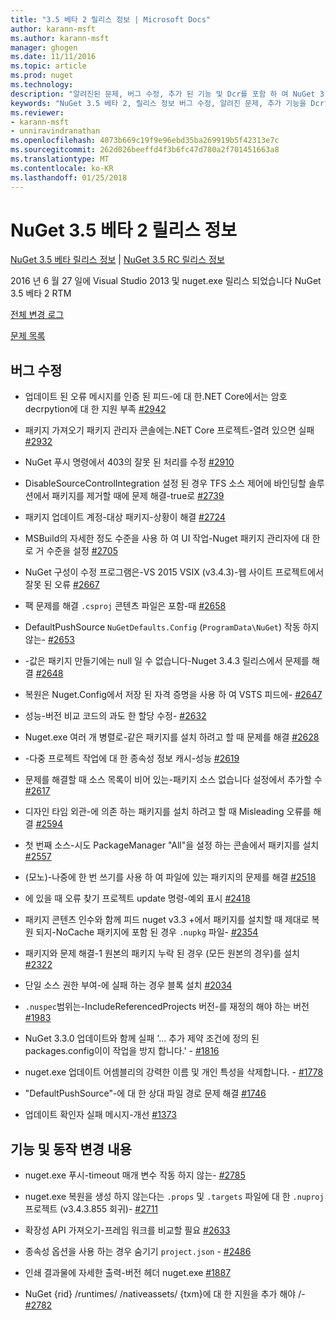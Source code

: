 ```yaml
---
title: "3.5 베타 2 릴리스 정보 | Microsoft Docs"
author: karann-msft
ms.author: karann-msft
manager: ghogen
ms.date: 11/11/2016
ms.topic: article
ms.prod: nuget
ms.technology: 
description: "알려진된 문제, 버그 수정, 추가 된 기능 및 Dcr를 포함 하 여 NuGet 3.5 베타 2에 대 한 릴리스 정보입니다."
keywords: "NuGet 3.5 베타 2, 릴리스 정보 버그 수정, 알려진 문제, 추가 기능을 Dcr"
ms.reviewer:
- karann-msft
- unniravindranathan
ms.openlocfilehash: 4073b669c19f9e96ebd35ba269919b5f42313e7c
ms.sourcegitcommit: 262d026beeffd4f3b6fc47d780a2f701451663a8
ms.translationtype: MT
ms.contentlocale: ko-KR
ms.lasthandoff: 01/25/2018
---
```

# <a name="nuget-35-beta2-release-notes"></a>NuGet 3.5 베타 2 릴리스 정보

[NuGet 3.5 베타 릴리스 정보](../release-notes/nuget-3.5-Beta.md) | [NuGet 3.5 RC 릴리스 정보](../release-notes/nuget-3.5-RC.md)

2016 년 6 월 27 일에 Visual Studio 2013 및 nuget.exe 릴리스 되었습니다 NuGet 3.5 베타 2 RTM

[전체 변경 로그](https://github.com/NuGet/NuGet.Client/compare/release-3.5.0-beta...release-3.5.0-beta2)

[문제 목록](https://github.com/Nuget/Home/issues?q=is%3Aissue+milestone%3A%223.5+Beta2%22+is%3Aclosed)

## <a name="bug-fixes"></a>버그 수정

* 업데이트 된 오류 메시지를 인증 된 피드-에 대 한.NET Core에서는 암호 decrpytion에 대 한 지원 부족 [#2942](https://github.com/NuGet/Home/issues/2942)

* 패키지 가져오기 패키지 관리자 콘솔에는.NET Core 프로젝트-열려 있으면 실패 [#2932](https://github.com/NuGet/Home/issues/2932)

* NuGet 푸시 명령에서 403의 잘못 된 처리를 수정 [#2910](https://github.com/NuGet/Home/issues/2910)

* DisableSourceControlIntegration 설정 된 경우 TFS 소스 제어에 바인딩할 솔루션에서 패키지를 제거할 때에 문제 해결-true로 [#2739](https://github.com/NuGet/Home/issues/2739)

* 패키지 업데이트 계정-대상 패키지-상황이 해결 [#2724](https://github.com/NuGet/Home/issues/2724)

* MSBuild의 자세한 정도 수준을 사용 하 여 UI 작업-Nuget 패키지 관리자에 대 한로 거 수준을 설정 [#2705](https://github.com/NuGet/Home/issues/2705)

* NuGet 구성이 수정 프로그램은-VS 2015 VSIX (v3.4.3)-웹 사이트 프로젝트에서 잘못 된 오류 [#2667](https://github.com/NuGet/Home/issues/2667)

* 팩 문제를 해결 `.csproj` 콘텐츠 파일은 포함-때 [#2658](https://github.com/NuGet/Home/issues/2658)

* DefaultPushSource `NuGetDefaults.Config` (`ProgramData\NuGet`) 작동 하지 않는- [#2653](https://github.com/NuGet/Home/issues/2653)

* -값은 패키지 만들기에는 null 일 수 없습니다-Nuget 3.4.3 릴리스에서 문제를 해결 [#2648](https://github.com/NuGet/Home/issues/2648)

* 복원은 Nuget.Config에서 저장 된 자격 증명을 사용 하 여 VSTS 피드에- [#2647](https://github.com/NuGet/Home/issues/2647)

* 성능-버전 비교 코드의 과도 한 할당 수정- [#2632](https://github.com/NuGet/Home/issues/2632)

* Nuget.exe 여러 개 병렬로-같은 패키지를 설치 하려고 할 때 문제를 해결 [#2628](https://github.com/NuGet/Home/issues/2628)

* -다중 프로젝트 작업에 대 한 종속성 정보 캐시-성능 [#2619](https://github.com/NuGet/Home/issues/2619)

* 문제를 해결할 때 소스 목록이 비어 있는-패키지 소스 없습니다 설정에서 추가할 수 [#2617](https://github.com/NuGet/Home/issues/2617)

* 디자인 타임 외관-에 의존 하는 패키지를 설치 하려고 할 때 Misleading 오류를 해결 [#2594](https://github.com/NuGet/Home/issues/2594)

* 첫 번째 소스-시도 PackageManager "All"을 설정 하는 콘솔에서 패키지를 설치 [#2557](https://github.com/NuGet/Home/issues/2557)

* (모노)-나중에 한 번 쓰기를 사용 하 여 파일에 있는 패키지의 문제를 해결 [#2518](https://github.com/NuGet/Home/issues/2518)

* 에 있을 때 오류 찾기 프로젝트 update 명령-예외 표시 [#2418](https://github.com/NuGet/Home/issues/2418)

* 패키지 콘텐츠 인수와 함께 피드 nuget v3.3 +에서 패키지를 설치할 때 제대로 복원 되지-NoCache 패키지에 포함 된 경우 `.nupkg` 파일- [#2354](https://github.com/NuGet/Home/issues/2354)

* 패키지와 문제 해결-1 원본의 패키지 누락 된 경우 (모든 원본의 경우)를 설치 [#2322](https://github.com/NuGet/Home/issues/2322)

* 단일 소스 권한 부여-에 실패 하는 경우 블록 설치 [#2034](https://github.com/NuGet/Home/issues/2034)

* `.nuspec`범위는-IncludeReferencedProjects 버전-를 재정의 해야 하는 버전 [#1983](https://github.com/NuGet/Home/issues/1983)

* NuGet 3.3.0 업데이트와 함께 실패 '... 추가 제약 조건에 정의 된 packages.config이이 작업을 방지 합니다.' - [#1816](https://github.com/NuGet/Home/issues/1816)

* nuget.exe 업데이트 어셈블리의 강력한 이름 및 개인 특성을 삭제합니다. - [#1778](https://github.com/NuGet/Home/issues/1778)

* "DefaultPushSource"-에 대 한 상대 파일 경로 문제 해결 [#1746](https://github.com/NuGet/Home/issues/1746)

* 업데이트 확인자 실패 메시지-개선 [#1373](https://github.com/NuGet/Home/issues/1373)

## <a name="features-and-behavior-changes"></a>기능 및 동작 변경 내용

* nuget.exe 푸시-timeout 매개 변수 작동 하지 않는- [#2785](https://github.com/NuGet/Home/issues/2785)

* nuget.exe 복원을 생성 하지 않는다는 `.props` 및 `.targets` 파일에 대 한 `.nuproj` 프로젝트 (v3.4.3.855 회귀)- [#2711](https://github.com/NuGet/Home/issues/2711)

* 확장성 API 가져오기-프레임 워크를 비교할 필요 [#2633](https://github.com/NuGet/Home/issues/2633)

* 종속성 옵션을 사용 하는 경우 숨기기 `project.json`  -  [#2486](https://github.com/NuGet/Home/issues/2486)

* 인쇄 결과물에 자세한 출력-버전 헤더 nuget.exe [#1887](https://github.com/NuGet/Home/issues/1887)

* NuGet {rid} /runtimes/ /nativeassets/ {txm}에 대 한 지원을 추가 해야 /- [#2782](https://github.com/NuGet/Home/issues/2782)